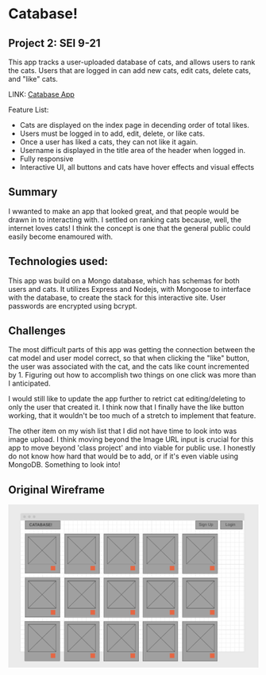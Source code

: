 # Catabase!
## Project 2: SEI 9-21

This app tracks a user-uploaded database of cats, and allows users to rank the cats. Users that are logged in can add new cats, edit cats, delete cats, and "like" cats.

LINK:
[Catabase App](https://enigmatic-island-67697.herokuapp.com/catabase)

Feature List:

* Cats are displayed on the index page in decending order of total likes.
* Users must be logged in to add, edit, delete, or like cats.
* Once a user has liked a cats, they can not like it again.
* Username is displayed in the title area of the header when logged in.
* Fully responsive
* Interactive UI, all buttons and cats have hover effects and visual effects

## Summary

I wwanted to make an app that looked great, and that people would be drawn in to interacting with. I settled on ranking cats because, well, the internet loves cats! I think the concept is one that the general public could easily become enamoured with.

## Technologies used:

This app was build on a Mongo database, which has schemas for both users and cats. It utilizes Express and Nodejs, with Mongoose to interface with the database, to create the stack for this interactive site. User passwords are encrypted using bcrypt.

## Challenges

The most difficult parts of this app was getting the connection between the cat model and user model correct, so that when clicking the "like" button, the user was associated with the cat, and the cats like count incremented by 1. Figuring out how to accomplish two things on one click was more than I anticipated. 

I would still like to update the app further to retrict cat editing/deleting to only the user that created it. I think now that I finally have the like button working, that it wouldn't be too much of a stretch to implement that feature.

The other item on my wish list that I did not have time to look into was image upload. I think moving beyond the Image URL input is crucial for this app to move beyond 'class project' and into viable for public use. I honestly do not know how hard that would be to add, or if it's even viable using MongoDB. Something to look into!

## Original Wireframe

![Wireframe image](/images/CatabaseInitialWireframe.png)